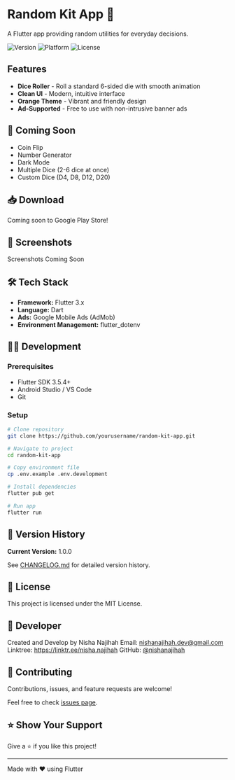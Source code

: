 # Random Kit App 🎲

A Flutter app providing random utilities for everyday decisions.

![Version](https://img.shields.io/badge/version-1.0.0-blue)
![Platform](https://img.shields.io/badge/platform-Android-green)
![License](https://img.shields.io/badge/license-MIT-green)

## Features

- **Dice Roller** - Roll a standard 6-sided die with smooth animation
- **Clean UI** - Modern, intuitive interface
- **Orange Theme** - Vibrant and friendly design
- **Ad-Supported** - Free to use with non-intrusive banner ads

## 🚀 Coming Soon

- Coin Flip
- Number Generator
- Dark Mode
- Multiple Dice (2-6 dice at once)
- Custom Dice (D4, D8, D12, D20)

## 📥 Download

Coming soon to Google Play Store!

<!-- After publishing, update this section with:
<a href='YOUR_PLAY_STORE_LINK'>
  <img alt='Get it on Google Play' src='https://play.google.com/intl/en_us/badges/static/images/badges/en_badge_web_generic.png' height='80'/>
</a>
-->

## 📸 Screenshots

Screenshots Coming Soon

## 🛠️ Tech Stack

- **Framework:** Flutter 3.x
- **Language:** Dart
- **Ads:** Google Mobile Ads (AdMob)
- **Environment Management:** flutter_dotenv

## 👩‍💻 Development

### Prerequisites

- Flutter SDK 3.5.4+
- Android Studio / VS Code
- Git

### Setup

```bash
# Clone repository
git clone https://github.com/yourusername/random-kit-app.git

# Navigate to project
cd random-kit-app

# Copy environment file
cp .env.example .env.development

# Install dependencies
flutter pub get

# Run app
flutter run
```

## 📝 Version History

**Current Version:** 1.0.0

See [CHANGELOG.md](CHANGELOG.md) for detailed version history.

## 📄 License

This project is licensed under the MIT License.

## 👤 Developer

Created and Develop by Nisha Najihah
Email: <nishanajihah.dev@gmail.com>
Linktree: <https://linktr.ee/nisha.najihah>
GitHub: [@nishanajihah](https://github.com/nishanajihah)

## 🤝 Contributing

Contributions, issues, and feature requests are welcome!

Feel free to check [issues page](https://github.com/nishanajihah/random-kit-app/issues).

## ⭐ Show Your Support

Give a ⭐️ if you like this project!

---

Made with ❤️ using Flutter
